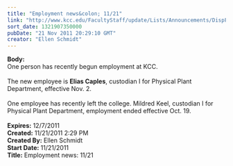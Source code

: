 ```yaml
---
title: "Employment news&colon; 11/21"
link: "http://www.kcc.edu/FacultyStaff/update/Lists/Announcements/DispForm.aspx?ID=523"
sort_date: 1321907350000
pubDate: "21 Nov 2011 20:29:10 GMT"
creator: "Ellen Schmidt"
---
```


<div><b>Body:</b> <div class=ExternalClass4FBFA19DB6794B80B5EF4CB527F08D9F><div>One person has recently begun employment at KCC.</div>
<div><br>The new employee is <strong>Elias Caples</strong>, custodian I for Physical Plant Department, effective Nov. 2.</div>
<div><br>One employee has recently left the college. Mildred Keel, custodian I for Physical Plant Department, employment ended effective Oct. 19.</div>
<div> </div></div></div>
<div><b>Expires:</b> 12/7/2011</div>
<div><b>Created:</b> 11/21/2011 2:29 PM</div>
<div><b>Created By:</b> Ellen Schmidt</div>
<div><b>Start Date:</b> 11/21/2011</div>
<div><b>Title:</b> Employment news: 11/21</div>

